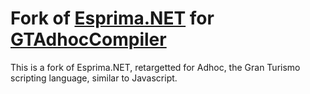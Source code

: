# Fork of [Esprima.NET](https://github.com/sebastienros/esprima-dotnet) for [GTAdhocCompiler](https://github.com/Nenkai/GTAdhocCompiler)
This is a fork of Esprima.NET, retargetted for Adhoc, the Gran Turismo scripting language, similar to Javascript.
